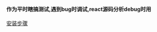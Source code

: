 #### 作为平时瞎搞测试,遇到bug时调试,react源码分析debug时用


[安装步骤](https://github.com/ExcaliburZhou/website/blob/master/readme.md)